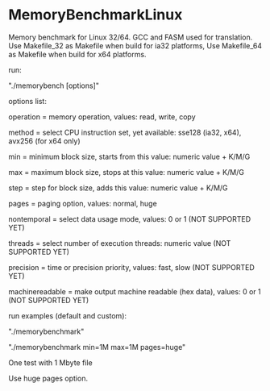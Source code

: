 # MemoryBenchmarkLinux

Memory benchmark for Linux 32/64.
GCC and FASM used for translation.
Use Makefile_32 as Makefile when build for ia32 platforms,
Use Makefile_64 as Makefile when build for x64 platforms.

run:

"./memorybench [options]"

options list:

operation = memory operation, values: read, write, copy

method = select CPU instruction set, yet available: sse128 (ia32, x64), avx256 (for x64 only)

min = minimum block size, starts from this value: numeric value + K/M/G

max = maximum block size, stops at this value: numeric value + K/M/G

step = step for block size, adds this value: numeric value + K/M/G

pages = paging option, values: normal, huge

nontemporal = select data usage mode, values: 0 or 1 (NOT SUPPORTED YET)

threads = select number of execution threads: numeric value (NOT SUPPORTED YET)

precision = time or precision priority, values: fast, slow (NOT SUPPORTED YET)

machinereadable = make output machine readable (hex data), values: 0 or 1 (NOT SUPPORTED YET)


run examples (default and custom):

"./memorybenchmark"

"./memorybenchmark min=1M max=1M pages=huge"

One test with 1 Mbyte file

Use huge pages option.









